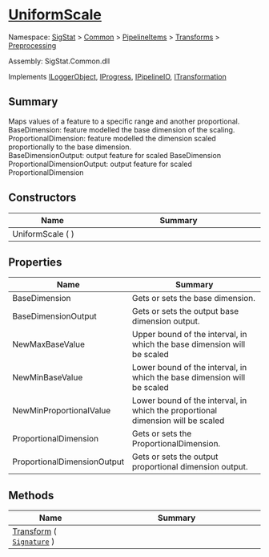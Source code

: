 # [UniformScale](./UniformScale.md)

Namespace: [SigStat]() > [Common](./../../../README.md) > [PipelineItems]() > [Transforms]() > [Preprocessing](./README.md)

Assembly: SigStat.Common.dll

Implements [ILoggerObject](./../../../ILoggerObject.md), [IProgress](./../../../Helpers/IProgress.md), [IPipelineIO](./../../../Pipeline/IPipelineIO.md), [ITransformation](./../../../ITransformation.md)

## Summary
Maps values of a feature to a specific range and another proportional.  <br>BaseDimension: feature modelled the base dimension of the scaling.  <br>ProportionalDimension: feature modelled the dimension scaled proportionally to the base dimension.  <br>BaseDimensionOutput: output feature for scaled BaseDimension <br>ProportionalDimensionOutput: output feature for scaled ProportionalDimension

## Constructors

| Name<div><a href="#"><img width=200></a></div> | Summary<div><a href="#"><img width=475></a></div> | 
| --- | --- | 
| UniformScale (  ) |  | 


## Properties

| Name<div><a href="#"><img width=200></a></div> | Summary<div><a href="#"><img width=475></a></div> | 
| --- | --- | 
| BaseDimension | Gets or sets the base dimension. | 
| BaseDimensionOutput | Gets or sets the output base dimension output. | 
| NewMaxBaseValue | Upper bound of the interval, in which the base dimension will be scaled | 
| NewMinBaseValue | Lower bound of the interval, in which the base dimension will be scaled | 
| NewMinProportionalValue | Lower bound of the interval, in which the proportional dimension will be scaled | 
| ProportionalDimension | Gets or sets the ProportionalDimension. | 
| ProportionalDimensionOutput | Gets or sets the output proportional dimension output. | 


## Methods

| Name<div><a href="#"><img width=200></a></div> | Summary<div><a href="#"><img width=475></a></div> | 
| --- | --- | 
| [Transform](./Methods/UniformScale--Transform.md) ( [`Signature`](./../../../Signature.md) ) |  | 


